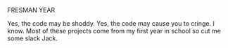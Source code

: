 FRESMAN YEAR

Yes, the code may be shoddy. Yes, the code may cause you to cringe. I know.
Most of these projects come from my first year in school so cut me some slack Jack.
